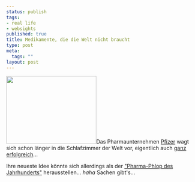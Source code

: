 ```yaml
--- 
status: publish
tags: 
- real life
- websights
published: true
title: Medikamente, die die Welt nicht braucht
type: post
meta: 
  tags: ""
layout: post
---
```

<a title="Das Fest: Pfizer..., by freeed" href="http://flickr.com/photos/freeed/28167591/"><img src="http://photos23.flickr.com/28167591_d718654118_m.jpg" width="240" height="180" class="alignright"/></a>Das Pharmaunternehmen <a href="http://de.wikipedia.org/wiki/Pfizer">Pfizer</a> wagt sich schon länger in die Schlafzimmer der Welt vor, eigentlich auch <a href="http://de.wikipedia.org/wiki/Viagra">ganz erfolgreich</a>...

Ihre neueste Idee könnte sich allerdings als der <a href="http://blogg.zeit.de/zeitwissen/eintrag.php?id=276">"Pharma-Phlop des Jahrhunderts"</a> herausstellen... *haha* Sachen gibt's...
